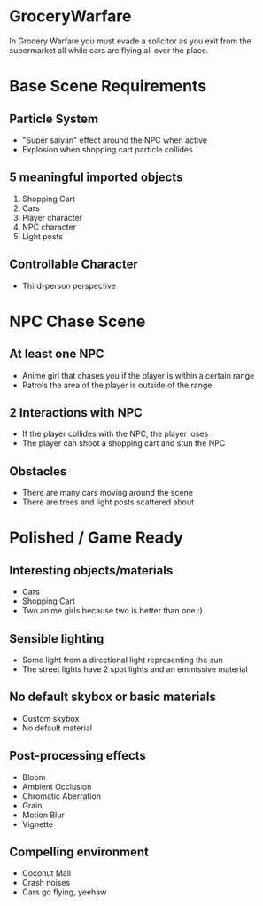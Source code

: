 # GroceryWarfare
In Grocery Warfare you must evade a solicitor as you exit from the supermarket all while cars are flying all over the place.

# Base Scene Requirements
## Particle System
- "Super saiyan" effect around the NPC when active
- Explosion when shopping cart particle collides
## 5 meaningful imported objects
1. Shopping Cart
2. Cars
3. Player character
4. NPC character
5. Light posts
## Controllable Character
- Third-person perspective

# NPC Chase Scene
## At least one NPC
- Anime girl that chases you if the player is within a certain range
- Patrols the area of the player is outside of the range
## 2 Interactions with NPC
- If the player collides with the NPC, the player loses
- The player can shoot a shopping cart and stun the NPC
## Obstacles
- There are many cars moving around the scene
- There are trees and light posts scattered about

# Polished / Game Ready
## Interesting objects/materials
- Cars
- Shopping Cart
- Two anime girls because two is better than one :)
## Sensible lighting
- Some light from a directional light representing the sun
- The street lights have 2 spot lights and an emmissive material
## No default skybox or basic materials
- Custom skybox
- No default material
## Post-processing effects
- Bloom
- Ambient Occlusion
- Chromatic Aberration
- Grain
- Motion Blur
- Vignette
## Compelling environment
- Coconut Mall
- Crash noises
- Cars go flying, yeehaw
